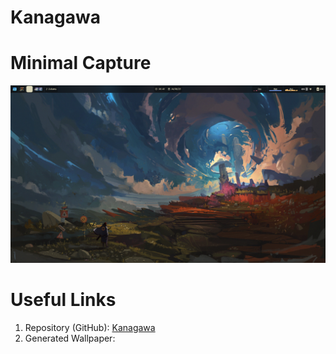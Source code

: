# Kanagawa

# Minimal Capture

![Kanagawa](../../../.github/assets/themes/kanagawa/xmonad.png)

# Useful Links

1. Repository (GitHub): [Kanagawa](https://github.com/rebelot/kanagawa.nvim)
2. Generated Wallpaper:
